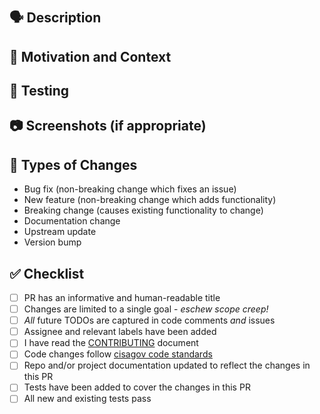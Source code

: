 # <!-- Use the title to describe PR changes in the imperative mood --> #

## 🗣 Description ##

<!-- Describe the "what" of your changes in detail. -->
<!-- To avoid scope creep, limit changes to a single goal. -->

## 💭 Motivation and Context ##

<!-- Why is this change required? -->
<!-- What problem does this change solve? How did you solve it? -->
<!-- Link to any related issue(s) here to auto-close them on merge. -->

## 🧪 Testing ##

<!-- How did you test your changes? How could someone else test this PR? -->

<!-- Include details of your testing environment, and the tests you ran to -->
<!-- see how your change affects other areas of the code, etc. -->

## 📷 Screenshots (if appropriate) ##

<!-- Remove this section and header if not needed -->

## 🚥 Types of Changes ##

<!-- What types of changes does your code introduce? -->
<!-- Add any relevant types and remove any that don't apply. -->
<!-- Consider making a PR against the template in
<!-- https://github.com/cisagov/.github for new types. -->

* Bug fix (non-breaking change which fixes an issue)
* New feature (non-breaking change which adds functionality)
* Breaking change (causes existing functionality to change)
* Documentation change
* Upstream update
* Version bump

## ✅ Checklist ##

<!-- Remove any of the following that do not apply. -->
<!-- Draft PRs should have one or more un-checked boxes. -->
<!-- If you're unsure about any of these, don't hesitate to ask. -->
<!-- We're here to help! -->

* [ ] PR has an informative and human-readable title
* [ ] Changes are limited to a single goal - _eschew scope creep!_
* [ ] _All_ future TODOs are captured in code comments _and_ issues
* [ ] Assignee and relevant labels have been added
* [ ] I have read the [CONTRIBUTING](../blob/develop/CONTRIBUTING.md) document
* [ ] Code changes follow [cisagov code standards](https://github.com/cisagov/development-guide)
* [ ] Repo and/or project documentation updated to reflect the changes in this PR
* [ ] Tests have been added to cover the changes in this PR
* [ ] All new and existing tests pass
